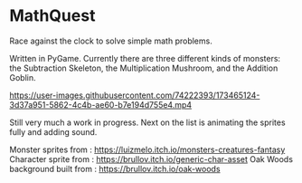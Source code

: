 # MathQuest
 Race against the clock to solve simple math problems.

Written in PyGame. Currently there are three different kinds of monsters: the Subtraction Skeleton, the Multiplication Mushroom, and the Addition Goblin.


https://user-images.githubusercontent.com/74222393/173465124-3d37a951-5862-4c4b-ae60-b7e194d755e4.mp4


Still very much a work in progress. Next on the list is animating the sprites fully and adding sound.

Monster sprites from : https://luizmelo.itch.io/monsters-creatures-fantasy
Character sprite from : https://brullov.itch.io/generic-char-asset
Oak Woods background built from : https://brullov.itch.io/oak-woods
